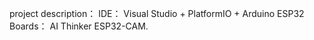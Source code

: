 project description：
	IDE： Visual Studio + PlatformIO + Arduino
	ESP32 Boards： AI Thinker ESP32-CAM.
	
	